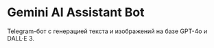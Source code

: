 # Gemini AI Assistant Bot

Telegram-бот с генерацией текста и изображений на базе GPT-4o и DALL·E 3.